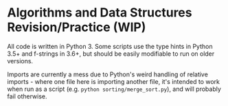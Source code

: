 # Algorithms and Data Structures Revision/Practice (WIP)

All code is written in Python 3. Some scripts use the type hints in Python 3.5+ and f-strings in 3.6+, but should be easily modifiable to run on older versions.

Imports are currently a mess due to Python's weird handling of relative imports - where one file here is importing another file, it's intended to
work when run as a script (e.g. `python sorting/merge_sort.py`), and will probably fail otherwise.
